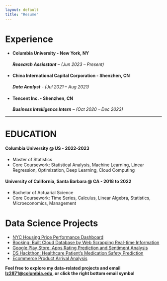 ```yaml
---
layout: default
title: "Resume"
---
```

# Experience #
- #### Columbia University - New York, NY ####
  ***Research Assisstant** – (Jun 2023 – Present)*
- #### China International Capital Corporation - Shenzhen, CN ####
  ***Data Analyst** - (Jul 2021 – Aug 2021)*
  
- #### Tencent Inc. - Shenzhen, CN ####
  ***Business Intelligence Intern** – (Oct 2020 – Dec 2023)*
  
---

# EDUCATION #
 #### Columbia University @ US - 2022-2023 ####
 - Master of Statistics
 - Core Coursework: Statistical Analysis, Machine Learning, Linear Regression, Optimization, Deep Learning, Cloud Computing
#### University of California, Santa Barbara @ CA - 2018 to 2022 ####
 - Bachelor of Actuarial Science
 - Core Coursework: Time Series, Calculus, Linear Algebra, Statistics, Microeconomics, Management

# Data Science Projects #
- [NYC Housing Price Performance Dashboard](https://liang0711.github.io/housing-Performance-examples/)
- [Booking: Built Cloud Database by Web Scrapping Real-time Information](https://liang0711.github.io/Web-Scraping-and-Cloud-Database/)
- [Google Play Store: Apps Rating Prediction and Sentiment Analysis](https://liang0711.github.io/Google/)
- [DS Hackthon: Healthcare Patient’s Medication Safety Prediction](https://liang0711.github.io/Hackthon/)
- [Ecommerce Product Arrival Analysis](https://liang0711.github.io/Ecommerce/)

**Feel free to explore my data-related projects and email lz2871@columbia.edu, or click the right bottom email symbol**


